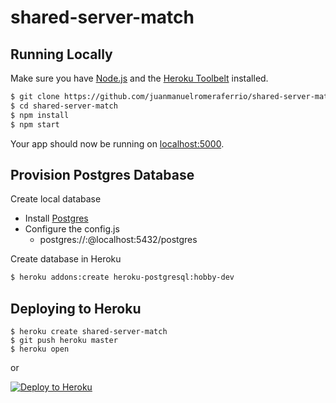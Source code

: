 # shared-server-match

## Running Locally

Make sure you have [Node.js](http://nodejs.org/) and the [Heroku Toolbelt](https://toolbelt.heroku.com/) installed.

```sh
$ git clone https://github.com/juanmanuelromeraferrio/shared-server-match.git # or clone your own fork
$ cd shared-server-match
$ npm install
$ npm start
```

Your app should now be running on [localhost:5000](http://localhost:5000/).


## Provision Postgres Database

 Create local database

- Install [Postgres](https://devcenter.heroku.com/articles/heroku-postgresql#local-setup) 
- Configure the config.js 
    - postgres://<username>:<password>@localhost:5432/postgres
	
Create database in Heroku

```sh
$ heroku addons:create heroku-postgresql:hobby-dev
```

## Deploying to Heroku

```
$ heroku create shared-server-match
$ git push heroku master
$ heroku open
```
or

[![Deploy to Heroku](https://www.herokucdn.com/deploy/button.png)](https://heroku.com/deploy)